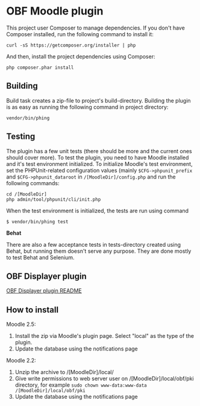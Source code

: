 OBF Moodle plugin
=================

This project user Composer to manage dependencies. If you don't have Composer
installed, run the following command to install it:

    curl -sS https://getcomposer.org/installer | php

And then, install the project dependencies using Composer:

    php composer.phar install

Building
--------

Build task creates a zip-file to project's build-directory. Building the plugin
is as easy as running the following command in project directory:

    vendor/bin/phing

Testing
-------

The plugin has a few unit tests (there should be more and the current ones
should cover more). To test the plugin, you need to have Moodle installed and
it's test environment initialized. To initialize Moodle's test environment, set
the PHPUnit-related configuration values (mainly `$CFG->phpunit_prefix` and
`$CFG->phpunit_dataroot` in `/[MoodleDir]/config.php` and run the following
commands:

    cd /[MoodleDir]
    php admin/tool/phpunit/cli/init.php

When the test environment is initialized, the tests are run using command

    $ vendor/bin/phing test

**Behat**

There are also a few acceptance tests in tests-directory created using Behat,
but running them doesn't serve any purpose. They are done mostly to test Behat
and Selenium.

OBF Displayer plugin
--------------------

[OBF Displayer plugin README](src/blocks/obf_displayer/README.md)

How to install
--------------

Moodle 2.5:

1. Install the zip via Moodle's plugin page. Select "local" as the type of the plugin.
2. Update the database using the notifications page

Moodle 2.2:

1. Unzip the archive to /[MoodleDir]/local/
2. Give write permissions to web server user on /[MoodleDir]/local/obf/pki
   directory, for example `sudo chown www-data:www-data /[MoodleDir]/local/obf/pki`
3. Update the database using the notifications page

